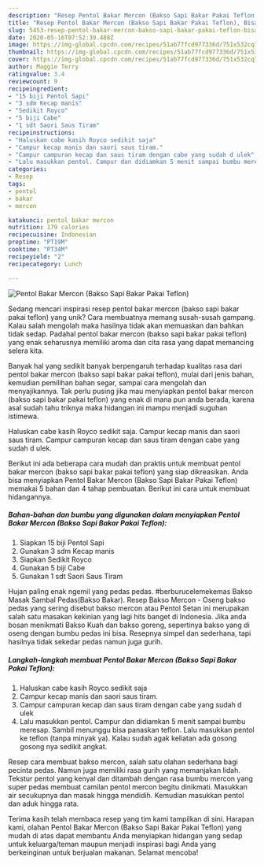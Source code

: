 ```yaml
---
description: "Resep Pentol Bakar Mercon (Bakso Sapi Bakar Pakai Teflon), Bisa Manjain Lidah"
title: "Resep Pentol Bakar Mercon (Bakso Sapi Bakar Pakai Teflon), Bisa Manjain Lidah"
slug: 5453-resep-pentol-bakar-mercon-bakso-sapi-bakar-pakai-teflon-bisa-manjain-lidah
date: 2020-05-16T07:52:39.488Z
image: https://img-global.cpcdn.com/recipes/51ab77fcd977336d/751x532cq70/pentol-bakar-mercon-bakso-sapi-bakar-pakai-teflon-foto-resep-utama.jpg
thumbnail: https://img-global.cpcdn.com/recipes/51ab77fcd977336d/751x532cq70/pentol-bakar-mercon-bakso-sapi-bakar-pakai-teflon-foto-resep-utama.jpg
cover: https://img-global.cpcdn.com/recipes/51ab77fcd977336d/751x532cq70/pentol-bakar-mercon-bakso-sapi-bakar-pakai-teflon-foto-resep-utama.jpg
author: Maggie Terry
ratingvalue: 3.4
reviewcount: 9
recipeingredient:
- "15 biji Pentol Sapi"
- "3 sdm Kecap manis"
- "Sedikit Royco"
- "5 biji Cabe"
- "1 sdt Saori Saus Tiram"
recipeinstructions:
- "Haluskan cabe kasih Royco sedikit saja"
- "Campur kecap manis dan saori saus tiram."
- "Campur campuran kecap dan saus tiram dengan cabe yang sudah d ulek"
- "Lalu masukkan pentol. Campur dan didiamkan 5 menit sampai bumbu meresap. Sambil menunggu bisa panaskan teflon. Lalu masukkan pentol ke teflon (tanpa minyak ya). Kalau sudah agak keliatan ada gosong gosong nya sedikit angkat."
categories:
- Resep
tags:
- pentol
- bakar
- mercon

katakunci: pentol bakar mercon 
nutrition: 179 calories
recipecuisine: Indonesian
preptime: "PT19M"
cooktime: "PT34M"
recipeyield: "2"
recipecategory: Lunch

---
```



![Pentol Bakar Mercon (Bakso Sapi Bakar Pakai Teflon)](https://img-global.cpcdn.com/recipes/51ab77fcd977336d/751x532cq70/pentol-bakar-mercon-bakso-sapi-bakar-pakai-teflon-foto-resep-utama.jpg)

Sedang mencari inspirasi resep pentol bakar mercon (bakso sapi bakar pakai teflon) yang unik? Cara membuatnya memang susah-susah gampang. Kalau salah mengolah maka hasilnya tidak akan memuaskan dan bahkan tidak sedap. Padahal pentol bakar mercon (bakso sapi bakar pakai teflon) yang enak seharusnya memiliki aroma dan cita rasa yang dapat memancing selera kita.

Banyak hal yang sedikit banyak berpengaruh terhadap kualitas rasa dari pentol bakar mercon (bakso sapi bakar pakai teflon), mulai dari jenis bahan, kemudian pemilihan bahan segar, sampai cara mengolah dan menyajikannya. Tak perlu pusing jika mau menyiapkan pentol bakar mercon (bakso sapi bakar pakai teflon) yang enak di mana pun anda berada, karena asal sudah tahu triknya maka hidangan ini mampu menjadi suguhan istimewa.

Haluskan cabe kasih Royco sedikit saja. Campur kecap manis dan saori saus tiram. Campur campuran kecap dan saus tiram dengan cabe yang sudah d ulek.


Berikut ini ada beberapa cara mudah dan praktis untuk membuat pentol bakar mercon (bakso sapi bakar pakai teflon) yang siap dikreasikan. Anda bisa menyiapkan Pentol Bakar Mercon (Bakso Sapi Bakar Pakai Teflon) memakai 5 bahan dan 4 tahap pembuatan. Berikut ini cara untuk membuat hidangannya.

<!--inarticleads1-->

##### Bahan-bahan dan bumbu yang digunakan dalam menyiapkan Pentol Bakar Mercon (Bakso Sapi Bakar Pakai Teflon):

1. Siapkan 15 biji Pentol Sapi
1. Gunakan 3 sdm Kecap manis
1. Siapkan Sedikit Royco
1. Gunakan 5 biji Cabe
1. Gunakan 1 sdt Saori Saus Tiram


Hujan paling enak ngemil yang pedas pedas. #berburucelemekemas Bakso Masak Sambal Pedas(Bakso Bakar). Resep Bakso Mercon - Oseng bakso pedas yang sering disebut bakso mercon atau Pentol Setan ini merupakan salah satu masakan kekinian yang lagi hits banget di Indonesia. Jika anda bosan menikmati Bakso Kuah dan bakso goreng, sepertinya bakso yang di oseng dengan bumbu pedas ini bisa. Resepnya simpel dan sederhana, tapi hasilnya tidak sekedar pedas namun juga gurih. 

<!--inarticleads2-->

##### Langkah-langkah membuat Pentol Bakar Mercon (Bakso Sapi Bakar Pakai Teflon):

1. Haluskan cabe kasih Royco sedikit saja
1. Campur kecap manis dan saori saus tiram.
1. Campur campuran kecap dan saus tiram dengan cabe yang sudah d ulek
1. Lalu masukkan pentol. Campur dan didiamkan 5 menit sampai bumbu meresap. Sambil menunggu bisa panaskan teflon. Lalu masukkan pentol ke teflon (tanpa minyak ya). Kalau sudah agak keliatan ada gosong gosong nya sedikit angkat.


Resep cara membuat bakso mercon, salah satu olahan sederhana bagi pecinta pedas. Namun juga memiliki rasa gurih yang memanjakan lidah. Tekstur pentol yang kenyal dan ditambah dengan rasa bumbu mercon yang super pedas membuat camilan pentol mercon begitu dinikmati. Masukkan air secukupnya dan masak hingga mendidih. Kemudian masukkan pentol dan aduk hingga rata. 

Terima kasih telah membaca resep yang tim kami tampilkan di sini. Harapan kami, olahan Pentol Bakar Mercon (Bakso Sapi Bakar Pakai Teflon) yang mudah di atas dapat membantu Anda menyiapkan hidangan yang sedap untuk keluarga/teman maupun menjadi inspirasi bagi Anda yang berkeinginan untuk berjualan makanan. Selamat mencoba!
